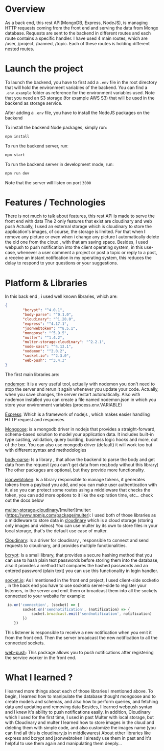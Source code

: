 # Overview
 As a back end, this rest API(MongoDB, Express, NodeJS), is managing HTTP requests coming from the front end and serving the data from Mongo database. Requests are sent to the backend in different routes 
and each route contains a specific handler.
I have used 4 main routes, which are /user, /project, /banned, /topic.
Each of these routes is holding different nested routes.


# Launch the project
To launch the backend, you have to first add a `.env` file in the root directory that will hold the environment variables of the backend. You can find a `.env.example` folder as reference for the environment variables used.
Note that you need an S3 storage (for example AWS S3) that will be used in the backend as storage service.

After adding a `.env` file, you have to install the NodeJS packages on the backend 

To install the backend Node packages, simply run:
``` bash
npm install
```
To run the backend server, run:
``` bash
npm start
```
To run the backend server in development mode, run:
``` bash
npm run dev
```
Note that the server will listen on port `3000`
 # Features / Technologies 
 There is not much to talk about features, this rest API is made to serve the front end with data 
The 2 only features that exist are cloudinary and web push 
Actually, I used an external storage which is cloudinary to store the application's images, of course, the storage is limited. For that when I remove any picture or even when i change any picture I automatically delete the old one from the cloud , with that am saving space.
Besides, I used webpush to push notification into the client operating system, in this use-case, whenever a user comment a project or post a topic or reply to a post, a receive an instant notification in my operating system, this reduces the delay to respond to your questions or your suggestions. 
 
# Platform & Libraries 
 In this back end , i used well known libraries, which are:
```json
{
        "bcrypt": "^4.0.1",
        "body-parse": "^0.1.0",
        "cloudinary": "^1.20.0",
        "express": "^4.17.1",
        "jsonwebtoken": "^8.5.1",
        "mongoose": "^5.9.5",
        "multer": "^1.4.2",
        "multer-storage-cloudinary": "^2.2.1",
        "node-sass": "^4.13.1",
        "nodemon": "^2.0.2",
        "socket.io": "^2.3.0",
        "web-push": "^3.4.3"
}
```
The first main libraries are:

[nodemon](https://www.npmjs.com/package/nodemon):
It is a very useful tool, actually with nodemon you don't need to stop the server and rerun it again whenever you update your code. Actually, when you save changes, the server restart automatically. Also with nodemon installed you can create a file named nodemon.json in which you store your environment variables (process.env.VARIABLE)

[Express](https://www.npmjs.com/package/express):
Which is a framework of nodejs , which makes easier handling HTTP request and responses.

[Mongoose](https://www.npmjs.com/package/mongoose): 
is a mongodb driver in nodejs that provides a straight-forward, schema-based solution to model your application data. It includes built-in type casting, validation, query building, business logic hooks and more, out of the box.
You can also use mongodb driver (default) it will work too but with different syntax and methodologies

[body-parse](https://www.npmjs.com/package/body-parser):
Is a library , that allow the backend to parse the body and get data from the request (you can't get data from req.body without this library)
The other packages are optional, but they provide more functionality.

[jsonwebtoken](https://www.npmjs.com/package/jsonwebtoken):
Is a library responsible to manage tokens, it generates tokens from a payload you add, and you can make user authentication
with it, also you can protect some routes using a middleware that checks the token, you can add more options to it like the expiration time, etc... check out the docs below


[multer-storage-cloudinary](https://www.npmjs.com/package/multer-storage-cloudinary)/[multer](multer:(https://www.npmjs.com/package/multer):
I used both of those libraries as a middleware to store data in [cloudinary](https://cloudinary.com) which is a cloud storage (storing only images and videos)
You can use multer by its own to store files in your local storage, that's the default use case of multer.

[Cloudinary](https://www.npmjs.com/package/cloudinary): 
Is a driver for cloudinary , responsible to connect and send requests to cloudinary, and provides multiple functionalities.

[bcrypt](https://www.npmjs.com/package/bcrypt):
Is a small library, that provides a secure hashing method that you can use to hash plain text passwords before storing them into the database, also it provides a method that compares the hashed passwords and an entered password (plain text) 
you can use this functionality in login handler.

[socket.io](https://www.npmjs.com/package/socket.io):
As I mentioned in the front end project, I used client-side socketio , in the back end you have to use socketio server-side to register your listeners, in the server and emit them or broadcast them into all the sockets connected to your website
for example:
```javascript
 io.on('connection', (socket) => {
        socket.on('sendnotification', (notification) => {
            socket.broadcast.emit('sendnotification', notification)
        })
    })
```
This listener is responsible to receive a new notification when you emit it from the front end. Then the server broadcast the new notification to all the connected sockets.

[web-push](https://www.npmjs.com/package/web-push): 
This package allows you to push notifications after registering the service worker in the front end.
 
# What I learned ?
 I learned more things about each of those libraries I mentioned above.
To begin, I learned how to manipulate the database thought mongoose and to create models and schemas, and also how to perform queries, and fetching data and updating and removing data
Besides, I learned webpush syntax and I knew it's ability to push notifications easily.
In addition, Cloudinary which I used for the first time, I used in past Multer with local storage, but with Cloudinary and multer I learned how to store images in the cloud and deleting them with simple code, and also customize the images name (you can find all this is cloudinary.js in middlewares)
About other libraries like express and bcrypt and jsonwebtoken I already use them in past and it's helpful to use them again and manipulating them deeply...
